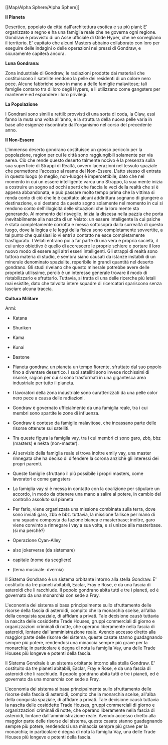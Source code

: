 [[Map/Alpha Sphere/Alpha Sphere]]

**Il Pianeta**

Desertico, popolato da città dall'architettura esotica e su più piani;
E' organizzato a regno e ha una famiglia reale che ne governa ogni regione.
Gondraw è provvisto di un Asse ufficiale di Gilde Hyper, che ne sorvegliano il territorio.
E' capitato che alcuni Masters abbaino collaborato con loro per eseguire delle indagini o delle operazioni nei pressi di Gondraw, e sicuramente capiterà ancora.

**Luna Gondrana:**

Zona industriale di Gondraw, le radiazioni prodotte dai materiali che costituiscono il satellite rendono la pelle dei residenti di un colore nero pece.
Alcune fabbriche sono in mano a delle famiglie malavitose; tali famiglie contano tra di loro degli Hypers, e li utilizzano come gangsters per mantenere ed espandere i loro privilegi.

**La Popolazione**

I Gondrani sono simili a rettili: provvisti di una sorta di coda, la Claw, essi fanno la muta una volta all'anno, e la struttura della nuova pelle varia in base alle esigenze riscontrate dall'organismo nel corso del precedente anno.

**Il Non-Essere**

L'immenso deserto gondrano costituisce un grosso pericolo per la popolazione, ragion per cui le città sono raggiungibili solamente per via aerea.
Ciò che rende questo deserto talmente nocivo è la presenza sulla sua superficie di Strappi di Realtà, ovvero lacerazioni nel tessuto spaziale che permettono l'accesso al reame del Non-Essere. L'atto stesso di entrata in questo luogo (o meglio, non-luogo) è impercettibile, dato che nel momento in cui un essere intelligente varca uno Strappo, la sua mente inizia a costruire un sogno ad occhi aperti che faccia le veci della realtà che si è appena abbandonata, e può passare molto tempo prima che la vittima si renda conto di ciò che le è capitato: alcuni addirittura sognano di giungere a destinazione, e si destano da questo sogno solamente nel momento in cui si rendono conto dell'illogicità delle situazioni che la loro mente sta generando.
Al momento del risveglio, inizia la discesa nella pazzia che porta inevitabilmente alla nascita di un Velato: un essere intelligente la cui psiche è stata completamente corrotta e messa sottosopra dalla surrealtà di questo luogo, dove la logica e le leggi della fisica sono completamente sovvertite, a tal punto che qualsiasi io vi entri a contatto ne esce completamente trasfigurato.
I Velati entrano poi a far parte di una vera e propria società, il cui unico obiettivo è quello di accrescere le proprie schiere e portare il loro nuovo modo di essere agli altri esseri intelligenti.
Gli strappi di realtà sono tuttora materia di studio, e sembra siano causati da istanze instabili di un minerale denominato spazialite, reperibile in grandi quantità nel deserto gondrano. Gli studi rivelano che questo minerale potrebbe avere delle proprietà utilissime, perciò è un interesse generale trovare il modo di ristabilizzarlo e sfruttarlo. Tuttavia, si tratta di una delle ricerche più letali mai esistite, dato che talvolta intere squadre di ricercatori spariscono senza lasciare alcuna traccia.

**Cultura Militare**

Armi:
 - Katana
 - Shuriken
 - Kama
 - Kunai
 - Bastone

 - Pianeta gondraw, un pianeta un tempo fiorente, sfruttato dal suo popolo fino a diventare desertico. I suoi satelliti sono invece ricchissimi di risorse, ragion per cui si sono trasformati in una gigantesca area industriale per tutto il pianeta.
 - I lavoratori della zona industriale sono caratterizzati da una pelle color nero pece a causa delle radiazioni.
 - Gondraw è governato ufficialmente da una famiglia reale, tra i cui membri sono spartite le zone di influenza.
 - Gondraw è conteso da famiglie malavitose, che incassano parte delle risorse ottenute sui satelliti.
 - Tra queste figura la famiglia vay, tra i cui membri ci sono garo, zbb, bbz (masters) e nekta (non-master).
 - Al servizio della famiglia reale si trova inoltre emily vay, una master rinnegata che ha deciso di difendere la corona anzichè gli interessi dei propri parenti.
 - Queste famiglie sfruttano il più possibile i propri masters, come lavoratori e come gangsters
 - La famiglia vay si è messa in contatto con la coalizione per stipulare un accordo, in modo da ottenere una mano a salire al potere, in cambio del controllo assoluto sul pianeta
 - Per farlo, viene organizzata una missione combinata sulla terra, dove sono inviati garo, zbb e bbz. tuttavia, la missione fallisce per mano di una squadra composta da fazione bianca e masterbase; inoltre, garo viene convinto a rinnegare i vay a sua volta, e si unisce alla masterbase. (sì ma perchè?)
 - Operazione Cyan-Alley
 - also jokerverse (da sistemare)
 - capitale (nome da scegliere)
 - (tema musicale: dvernia)

Il Sistema Gondrano è un sistema orbitante intorno alla stella Gondraw. E' costituito da tre pianeti abitabili, Eaclar, Fray e Rose, e da una fascia di asteroidi che li racchiude.
Il popolo gondrano abita tutti e tre i pianeti, ed è governato da una monarchia con sede a Fray.

L'economia del sistema si basa principalmente sullo sfruttamento delle risorse della fascia di asteroidi, compito che la monarchia scelse, all'alba della conquista spaziale, di affidare a privati. Tale decisione causò tuttavia la nascita delle cosiddette Trade Houses, gruppi commerciali di giorno e organizzazioni criminali di notte, che operano liberamente nella fascia di asteroidi, lontane dall'amministrazione reale. Avendo accesso diretto alla maggior parte delle risorse del sistema, queste casate stanno guadagnando sempre più potere, rendendosi una minaccia sempre più grave per la monarchia; in particolare è degna di nota la famiglia Vay, una delle Trade Houses più longeve e potenti della fascia.

Il Sistema Gondrale è un sistema orbitante intorno alla stella Gondraw. E' costituito da tre pianeti abitabili, Eaclar, Fray e Rose, e da una fascia di asteroidi che li racchiude.
Il popolo gondrano abita tutti e tre i pianeti, ed è governato da una monarchia con sede a Fray.

L'economia del sistema si basa principalmente sullo sfruttamento delle risorse della fascia di asteroidi, compito che la monarchia scelse, all'alba della conquista spaziale, di affidare a privati. Tale decisione causò tuttavia la nascita delle cosiddette Trade Houses, gruppi commerciali di giorno e organizzazioni criminali di notte, che operano liberamente nella fascia di asteroidi, lontane dall'amministrazione reale. Avendo accesso diretto alla maggior parte delle risorse del sistema, queste casate stanno guadagnando sempre più potere, rendendosi una minaccia sempre più grave per la monarchia; in particolare è degna di nota la famiglia Vay, una delle Trade Houses più longeve e potenti della fascia.